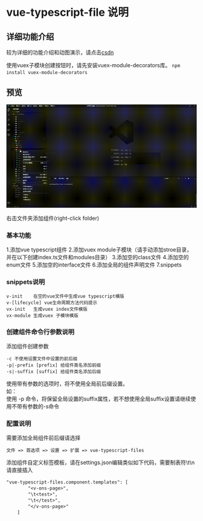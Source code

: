 # vue-typescript-file 说明

## 详细功能介绍 

较为详细的功能介绍和动图演示，请点击[csdn](https://blog.csdn.net/zz56138/article/details/102828867 "csdn详细说明")  
  
使用vuex子模块创建按钮时，请先安装vuex-module-decorators库。
`npm install vuex-module-decorators`  

## 预览  

![image](/images/create-component.gif)

右击文件夹添加组件(right-click folder)  

### 基本功能

1.添加vue typescript组件
2.添加vuex module子模块（请手动添加stroe目录，并在以下创建index.ts文件和modules目录）
3.添加空的class文件
4.添加空的enum文件 
5.添加空的interface文件 
6.添加全局的组件声明文件
7.snippets  

### snippets说明

```snippets
v-init    在空的vue文件中生成vue typescript模版
v-[lifecycle] vue生命周期方法代码提示
vx-init   生成vuex index文件模版  
vx-module 生成vuex 子模块模版  
```

### 创建组件命令行参数说明

添加组件创建参数

```options
-c 不使用设置文件中设置的前后缀
-p|-prefix [prefix] 给组件类名添加前缀
-s|-suffix [suffix] 给组件类名添加后缀
```

使用带有参数的选项时，将不使用全局前后缀设置。  
如：  
    使用 -p 命令，将保留全局设置的suffix属性，若不想使用全局suffix设置请继续使用不带有参数的-s命令  

### 配置说明

需要添加全局组件前后缀请选择  

```extends
文件 => 首选项 => 设置 => 扩展 => vue-typescript-files
```

添加组件自定义标签模板，请在settings.json编辑类似如下代码，需要制表符\t\n请直接插入

```templates
"vue-typescript-files.component.templates": [
        "<v-ons-page>",
        "\t<test>",
        "\t</test>",
        "</v-ons-page>"
    ]
```
